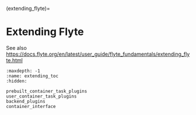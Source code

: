 (extending_flyte)=
# Extending Flyte

See also https://docs.flyte.org/en/latest/user_guide/flyte_fundamentals/extending_flyte.html

```{toctree}
:maxdepth: -1
:name: extending_toc
:hidden:

prebuilt_container_task_plugins
user_container_task_plugins
backend_plugins
container_interface
```
